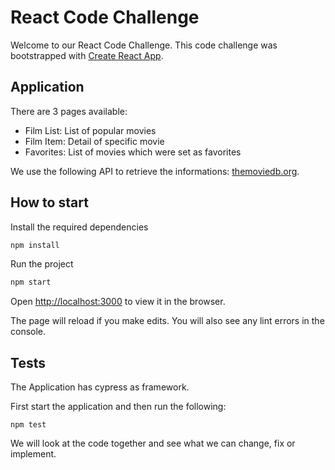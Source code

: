# React Code Challenge

Welcome to our React Code Challenge. This code challenge was bootstrapped with [Create React App](https://github.com/facebook/create-react-app).

## Application

There are 3 pages available:

- Film List: List of popular movies
- Film Item: Detail of specific movie
- Favorites: List of movies which were set as favorites

We use the following API to retrieve the informations: [themoviedb.org](https://developers.themoviedb.org/3/getting-started/introduction).

## How to start

Install the required dependencies

```bash
npm install
```

Run the project

```bash
npm start
```

Open [http://localhost:3000](http://localhost:3000) to view it in the browser.

The page will reload if you make edits.
You will also see any lint errors in the console.

## Tests

The Application has cypress as framework.

First start the application and then run the following:

```
npm test
```

We will look at the code together and see what we can change, fix or implement.
